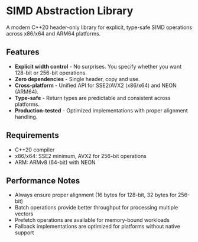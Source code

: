 # SIMD Abstraction Library

A modern C++20 header-only library for explicit, type-safe SIMD operations across x86/x64 and ARM64 platforms.

## Features

- **Explicit width control** - No surprises. You specify whether you want 128-bit or 256-bit operations.
- **Zero dependencies** - Single header, copy and use.
- **Cross-platform** - Unified API for SSE2/AVX2 (x86/x64) and NEON (ARM64).
- **Type-safe** - Return types are predictable and consistent across platforms.
- **Production-tested** - Optimized implementations with proper alignment handling.

## Requirements

- C++20 compiler
- x86/x64: SSE2 minimum, AVX2 for 256-bit operations  
- ARM: ARMv8 (64-bit) with NEON

## Performance Notes

- Always ensure proper alignment (16 bytes for 128-bit, 32 bytes for 256-bit)
- Batch operations provide better throughput for processing multiple vectors
- Prefetch operations are available for memory-bound workloads
- Fallback implementations are optimized for platforms without native support
